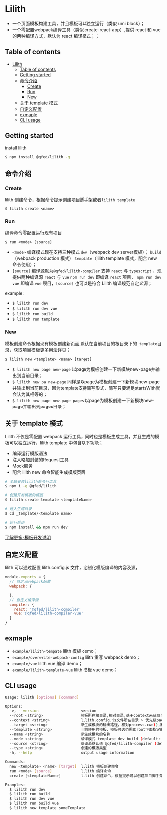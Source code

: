 # Lilith

- 一个页面模板构建工具，并且模板可以独立运行（类似 umi block）；
- 一个零配置webpack编译工具（类似 create-react-app）,提供 react 和 vue 的两种编译方式，默认为 react 编译模式；；

## Table of contents

- [Lilith](#lilith)
  - [Table of contents](#table-of-contents)
  - [Getting started](#getting-started)
  - [命令介绍](#%e5%91%bd%e4%bb%a4%e4%bb%8b%e7%bb%8d)
    - [Create](#create)
    - [Run](#run)
    - [New](#new)
  - [关于 template 模式](#%e5%85%b3%e4%ba%8e-template-%e6%a8%a1%e5%bc%8f)
  - [自定义配置](#%e8%87%aa%e5%ae%9a%e4%b9%89%e9%85%8d%e7%bd%ae)
  - [exmaple](#exmaple)
  - [CLI usage](#cli-usage)
  
## Getting started

install lilith

```bash
$ npm install @qfed/lilith -g
```

## 命令介绍

### Create

lilith 创建命令，根据命令提示创建项目脚手架或者`lilith template`

`$ lilith create <name>`


### Run 

编译命令零配置运行现有项目

`$ run <mode> [source]` 

- `<mode>` 编译模式现在支持三种模式 `dev`（webpack dev server模板）； `build`（webpack production 模式） `template`（lilith template 模式，配合 new 命令使用）；
- `[source]` 编译源默为`@qfed/lilith-compiler` 支持 `react` 与 `typescript` ，现提供两种编译源 `react` 与 `vue` `npm run dev` 即编译 `react` 项目， `npm run dev vue` 即编译 `vue` 项目，`[source]` 也可以是符合 Lilith 编译规范自定义源；

example:

- `$ lilith run dev`
- `$ lilith run dev vue`
- `$ lilith run build`
- `$ lilith run template`



### New

模板创建命令根据现有模板创建新页面,默认在当前项目的根目录下的`_template`目录，获取项目模板[更多用法详见](https://github.com/advence-liz/quickly-template)；

`$ lilith new <template> <name> [target]`

- `$ lilith new page new-page` 以page为模板创建一下新模块new-page并输出到当前目录；
- `$ lilith new pa new-page` 同样是以page为模板创建一下新模块new-page并输出到当前目录，因为template支持简写形式，简写只要满足startsWith就会认为其相等的；
- `$ lilith new page new-page pages` 以page为模板创建一下新模块new-page并输出到pages目录；

## 关于 template 模式

Lilith 不仅是零配置 webpack 运行工具，同时也是模板生成工具，并且生成的模板可以独立运行，lilith template 中包含以下功能；
  - 编译运行模版语法
  - 注入略加封装的Request工具
  - Mock服务
  - 配合 lilith new 命令智能生成模版页面

```bash
# 全局安装lilith命令行工具
$ npm i -g @qfed/lilith 

# 创建开发模版的模版
$ lilith create template <templateName> 

# 进入生成目录
$ cd _template/<template name>

# 运行启动
$ npm install && npm run dev
```

[了解更多-模板开发说明](./packages/lilith-cli/_template/template/README.md)


## 自定义配置

lilith 可以通过配置 lilith.config.js 文件，定制化模版编译的内容及源，

```javascript
module.exports = {
  // 自定义webpack配置
  webpack: {

  },
  // 自定义编译源
  compiler: {
    react: '@qfed/lilith-compiler'
    vue:'@qfed/lilith-compiler-vue'
  }
}
```

## exmaple

- `example/lilith-tempate` lilith 模板 demo；
- `example/overwrite-webpack-config` lilith 重写 webpack demo；
- `example/vue` lilith vue 编译 demo；
- `example/lilith-template-vue` lilith 模板 vue demo；


## CLI usage

```bash
Usage: lilith [options] [command]

Options:
  -v, --version                   version
  --root <string>                 模板所在根目录,相对目录,基于context来获取root的绝对路径，默认值"_template" (default: "_template")
  --context <string>              lilith.config.js文件所在目录 > 优先级package.json所在目录 > process.cwd() (default: process.cwd())
  --target <string>               新生成模块的输出路径，相对process.cwd(),默认"." (default: ".")
  --template <string>             当前使用的模板，模板可选范围即root下面指定的模板，支持简写即当前有模板page那么p,pa,pag等效
  --name <string>                 新生成模块的名称
  --mode <string>                 编译模式 template dev build (default: "dev")
  --source <string>               编译源默认值 @qfed/lilith-compiler (default: "@qfed/lilith-compiler")
  --type <string>                 创建的模版类型
  -h, --help                      output usage information

Commands:
  new <template> <name> [target]  lilith 模板创建命令
  run <mode> [source]             lilith 编译命令
  create [<templateName>]         lilith 创建命令，根据提示可以创建项目脚手架或者lilith模板

Examples:
  $ lilith run dev
  $ lilith run build
  $ lilith run dev vue
  $ lilith run build vue
  $ lilith new template someTemplate
```  
